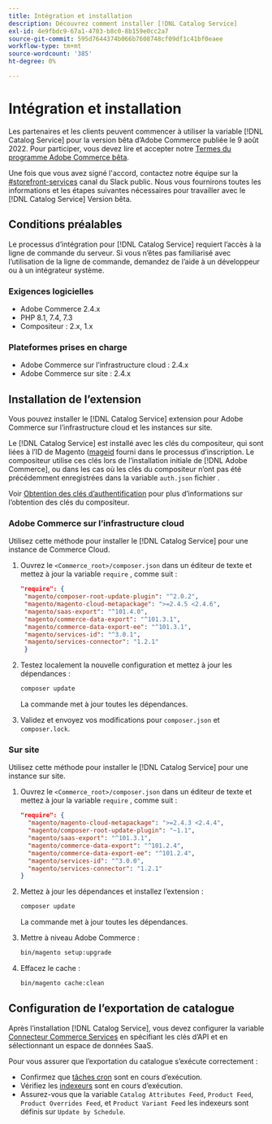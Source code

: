 ```yaml
---
title: Intégration et installation
description: Découvrez comment installer [!DNL Catalog Service]
exl-id: 4e9fbdc9-67a1-4703-b8c0-8b159e0cc2a7
source-git-commit: 595d7644374b066b7608748cf09df1c41bf0eaee
workflow-type: tm+mt
source-wordcount: '385'
ht-degree: 0%

---
```


# Intégration et installation

Les partenaires et les clients peuvent commencer à utiliser la variable [!DNL Catalog Service] pour la version bêta d’Adobe Commerce publiée le 9 août 2022. Pour participer, vous devez lire et accepter notre [Termes du programme Adobe Commerce bêta](https://experiencecloudpanel.adobe.com/h/s/6eGskQlHvLSHztsNmKCWMy).

Une fois que vous avez signé l&#39;accord, contactez notre équipe sur la [#storefront-services](https://magentocommeng.slack.com/archives/C03HVPG8RS4) canal du Slack public. Nous vous fournirons toutes les informations et les étapes suivantes nécessaires pour travailler avec le [!DNL Catalog Service] Version bêta.

## Conditions préalables

Le processus d’intégration pour [!DNL Catalog Service] requiert l’accès à la ligne de commande du serveur. Si vous n’êtes pas familiarisé avec l’utilisation de la ligne de commande, demandez de l’aide à un développeur ou à un intégrateur système.

### Exigences logicielles

- Adobe Commerce 2.4.x
- PHP 8.1, 7.4, 7.3
- Compositeur : 2.x, 1.x

### Plateformes prises en charge

- Adobe Commerce sur l’infrastructure cloud : 2.4.x
- Adobe Commerce sur site : 2.4.x

## Installation de l’extension

Vous pouvez installer le [!DNL Catalog Service] extension pour Adobe Commerce sur l’infrastructure cloud et les instances sur site.

Le [!DNL Catalog Service] est installé avec les clés du compositeur, qui sont liées à l’ID de Magento ([mageid](https://developer.adobe.com/commerce/marketplace/guides/sellers/profile-personal/#field-descriptions) fourni dans le processus d’inscription. Le compositeur utilise ces clés lors de l’installation initiale de [!DNL Adobe Commerce], ou dans les cas où les clés du compositeur n’ont pas été précédemment enregistrées dans la variable `auth.json` fichier .

Voir [Obtention des clés d’authentification](https://devdocs.magento.com/guides/v2.4/install-gde/prereq/connect-auth.html) pour plus d’informations sur l’obtention des clés du compositeur.

### Adobe Commerce sur l’infrastructure cloud

Utilisez cette méthode pour installer le [!DNL Catalog Service] pour une instance de Commerce Cloud.

1. Ouvrez le `<Commerce_root>/composer.json` dans un éditeur de texte et mettez à jour la variable `require` , comme suit :

   ```json
   "require": {
    "magento/composer-root-update-plugin": "^2.0.2",
    "magento/magento-cloud-metapackage": ">=2.4.5 <2.4.6",
    "magento/saas-export": "^101.4.0",
    "magento/commerce-data-export": "^101.3.1",
    "magento/commerce-data-export-ee": "^101.3.1",
    "magento/services-id": "^3.0.1",
    "magento/services-connector": "1.2.1"
    }
   ```

   <!-- What if the customer already has other services installed, and some of these lines are already present? Do they need to delete the duplications? What if the version numbers are different? -->

1. Testez localement la nouvelle configuration et mettez à jour les dépendances :

   ```bash
   composer update
   ```

   La commande met à jour toutes les dépendances.

1. Validez et envoyez vos modifications pour `composer.json` et `composer.lock`.

### Sur site

Utilisez cette méthode pour installer le [!DNL Catalog Service] pour une instance sur site.

1. Ouvrez le `<Commerce_root>/composer.json` dans un éditeur de texte et mettez à jour la variable `require` , comme suit :

   ```json
   "require": {
     "magento/magento-cloud-metapackage": ">=2.4.3 <2.4.4",
     "magento/composer-root-update-plugin": "~1.1",
     "magento/saas-export": "^101.3.1",
     "magento/commerce-data-export": "^101.2.4",    
     "magento/commerce-data-export-ee": "^101.2.4",
     "magento/services-id": "^3.0.0",
     "magento/services-connector": "1.2.1"
   }
   ```

1. Mettez à jour les dépendances et installez l’extension :

   ```bash
   composer update
   ```

   La commande met à jour toutes les dépendances.

1. Mettre à niveau Adobe Commerce :

   ```bash
   bin/magento setup:upgrade
   ```

1. Effacez le cache :

   ```bash
   bin/magento cache:clean
   ```

## Configuration de l’exportation de catalogue

Après l’installation [!DNL Catalog Service], vous devez configurer la variable [Connecteur Commerce Services](../landing/saas.md) en spécifiant les clés d’API et en sélectionnant un espace de données SaaS.

Pour vous assurer que l’exportation du catalogue s’exécute correctement :

- Confirmez que [tâches cron](https://experienceleague.adobe.com/docs/commerce-operations/configuration-guide/cli/configure-cron-jobs.html) sont en cours d’exécution.
- Vérifiez les [indexeurs](https://experienceleague.adobe.com/docs/commerce-operations/configuration-guide/cli/manage-indexers.html) sont en cours d’exécution.
- Assurez-vous que la variable `Catalog Attributes Feed`, `Product Feed`, `Product Overrides Feed`, et `Product Variant Feed` les indexeurs sont définis sur `Update by Schedule`.
